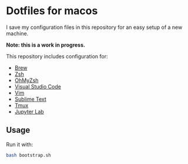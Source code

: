 # Dotfiles for macos

I save my configuration files in this repository for an easy
setup of a new machine.

**Note: this is a work in progress.**

This repository includes configuration for:

- [Brew](https://brew.sh/)
- [Zsh](http://www.zsh.org/)
- [OhMyZsh](http://ohmyz.sh/)
- [Visual Studio Code](https://code.visualstudio.com/)
- [Vim](https://www.vim.org/)
- [Sublime Text](https://www.sublimetext.com/)
- [Tmux](https://github.com/tmux/tmux)
- [Jupyter Lab](https://jupyterlab.readthedocs.io/en/stable/)

## Usage

Run it with:

``` bash
bash bootstrap.sh
```
